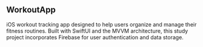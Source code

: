 ## WorkoutApp
iOS workout tracking app designed to help users organize and manage their fitness routines. Built with SwiftUI and the MVVM architecture, this study project incorporates Firebase for user authentication and data storage.
